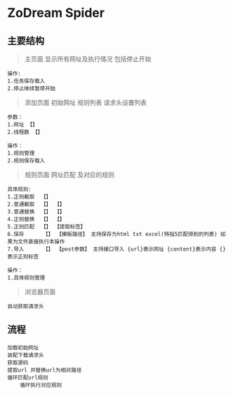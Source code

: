 # ZoDream Spider

## 主要结构

> 主页面 显示所有网址及执行情况  包括停止开始

    操作:
    1.任务保存载入
    2.停止继续暂停开始

> 添加页面 初始网址 规则列表 请求头设置列表

    参数：
    1.网址 【】
    2.线程数 【】
    
    操作：
    1.规则管理
    2.规则保存载入

> 规则页面 网址匹配 及对应的规则

    具体规则:
    1.正则截取  【】
    2.普通截取  【】 【】
    3.普通替换  【】 【】
    4.正则替换  【】 【】
    5.正则匹配  【】 【提取标签】
    6.保存      【】 【模板路径】 支持保存为html txt excel(特指5匹配得到的列表) 如果为文件直接执行本操作 
    7.导入      【】 【post参数】 支持接口导入 {url}表示网址 {content}表示内容 {}表示正则标签
    
    操作：
    1.具体规则管理
    
> 浏览器页面
    
    自动获取请求头
    
## 流程

    加载初始网址
    装配下载请求头
    获取源码
    提取url 并替换url为相对路径
    循环匹配url规则
        循环执行对应规则
        